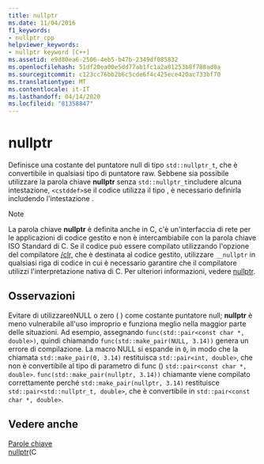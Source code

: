 ```yaml
---
title: nullptr
ms.date: 11/04/2016
f1_keywords:
- nullptr_cpp
helpviewer_keywords:
- nullptr keyword [C++]
ms.assetid: e9d80ea6-2506-4eb5-b47b-2349df085832
ms.openlocfilehash: 51df20ea00e5dd77ab1fc1a2a01253b8f788ad0a
ms.sourcegitcommit: c123cc76bb2b6c5cde6f4c425ece420ac733bf70
ms.translationtype: MT
ms.contentlocale: it-IT
ms.lasthandoff: 04/14/2020
ms.locfileid: "81358847"
---
```

# <a name="nullptr"></a>nullptr

Definisce una costante del puntatore null di tipo `std::nullptr_t`, che è convertibile in qualsiasi tipo di puntatore raw.  Sebbene sia possibile utilizzare la parola chiave **nullptr** senza `std::nullptr_t`includere alcuna intestazione, `<cstddef>`se il codice utilizza il tipo , è necessario definirla includendo l'intestazione .

> [!NOTE]
> La parola chiave **nullptr** è definita anche in C, c'è un'interfaccia di rete per le applicazioni di codice gestito e non è intercambiabile con la parola chiave ISO Standard di C. Se il codice può essere compilato utilizzando l'opzione del compilatore [/clr,](../build/reference/clr-common-language-runtime-compilation.md) che è destinata al codice gestito, utilizzare `__nullptr` in qualsiasi riga di codice in cui è necessario garantire che il compilatore utilizzi l'interpretazione nativa di C. Per ulteriori informazioni, vedere [nullptr](../extensions/nullptr-cpp-component-extensions.md).

## <a name="remarks"></a>Osservazioni

Evitare di utilizzare`0`NULL o zero ( ) come costante puntatore null; **nullptr** è meno vulnerabile all'uso improprio e funziona meglio nella maggior parte delle situazioni.  Ad esempio, assegnando `func(std::pair<const char *, double>)`, quindi chiamando `func(std::make_pair(NULL, 3.14))` genera un errore di compilazione.  La macro NULL si espande in `0`, in modo che la chiamata `std::make_pair(0, 3.14)` restituisca `std::pair<int, double>`, che non è convertibile al tipo di parametro di func () `std::pair<const char *, double>`.  `func(std::make_pair(nullptr, 3.14))` chiamante viene compilato correttamente perché `std::make_pair(nullptr, 3.14)` restituisce `std::pair<std::nullptr_t, double>`, che è convertibile in `std::pair<const char *, double>`.

## <a name="see-also"></a>Vedere anche

[Parole chiave](../cpp/keywords-cpp.md)<br/>
[nullptr](../extensions/nullptr-cpp-component-extensions.md)(C
